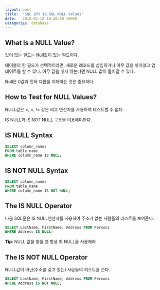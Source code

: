 ```yaml
---
layout: post
title:  "SQL 강좌 10.SQL NULL Values"
date:   2018-02-12 10:20:00 +0900
categories: database
---
```


## What is a NULL Value?

값이 없는 필드는 Null값이 있는 필드이다.

테이블의 한 필드가 선택적이라면, 새로운 레코드를 삽입하거나 아무 값을 넣지않고 업데이트를 할 수 있다. 아무 값을 넣지 않는다면  NULL 값이 들어갈 수 있다.

Null은 0값과 전혀 다름을 이해하는 것은 중요하다. 

## How to Test for NULL Values?

NULL값은 =, <, != 같은 비교 연산자를 사용하여 테스트할 수 없다. 

IS NULL과 IS NOT NULL 구문을 이용해야한다.

## IS NULL Syntax

```sql
SELECT column_names
FROM table_name
WHERE column_name IS NULL;
```

## IS NOT NULL Syntax

```sql
SELECT column_names
FROM table_name
WHERE column_name IS NOT NULL;
```

## The IS NULL Operator

다음 SQL문은 IS NULL연산자를 사용하여 주소가 없는 사람들의 리스트를 보여준다.

```sql
SELECT LastName, FirstName, Address FROM Persons
WHERE Address IS NULL;
```

**Tip**: NULL 값을 찾을 땐 항상 IS NULL을 사용해라

## The IS NOT NULL Operator

NULL값이 아닌(주소를 갖고 있는) 사람들의 리스트를 준다.

```sql
SELECT LastName, FirstName, Address FROM Persons
WHERE Address IS NOT NULL;
```

